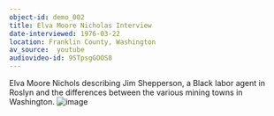 ```yaml
---
object-id: demo_002
title: Elva Moore Nicholas Interview   
date-interviewed: 1976-03-22
location: Franklin County, Washington
av_source:  youtube
audiovideo-id: 9STpsgGOOS8
---
```


Elva Moore Nichols describing Jim Shepperson, a Black labor agent in Roslyn and the differences between the various mining towns in Washington. 
![image](https://user-images.githubusercontent.com/85772373/166003180-b2d432a1-8069-4f8c-a8e0-fdfd70da0c25.png)
